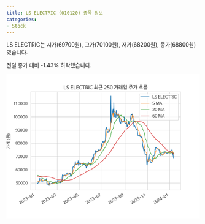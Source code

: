 ```yaml
---
title: LS ELECTRIC (010120) 종목 정보
categories:
- Stock
---
```


LS ELECTRIC는 시가(69700원), 고가(70100원), 저가(68200원), 종가(68800원)였습니다.

전일 종가 대비 -1.43% 하락했습니다.

<!-- more -->

![010120](/assets/stock_images/010120.png)